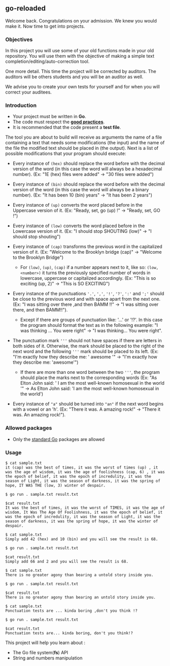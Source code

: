 ## go-reloaded

Welcome back. Congratulations on your admission. We knew you would make it. Now time to get into projects.

### Objectives

In this project you will use some of your old functions made in your old repository. You will use them with the objective of making a simple text completion/editing/auto-correction tool.

One more detail. This time the project will be corrected by auditors. The auditors will be others students and you will be an auditor as well.

We advise you to create your own tests for yourself and for when you will correct your auditees.

### Introduction

- Your project must be written in **Go**.
- The code must respect the [**good practices**](../good-practices/README.md).
- It is recommended that the code present a **test file**.

The tool you are about to build will receive as arguments the name of a file containing a text that needs some modifications (the input) and the name of the file the modified text should be placed in (the output). Next is a list of possible modifications that your program should execute:

- Every instance of `(hex)` should replace the word before with the decimal version of the word (in this case the word will always be a hexadecimal number). (Ex: "1E (hex) files were added" -> "30 files were added")
- Every instance of `(bin)` should replace the word before with the decimal version of the word (in this case the word will always be a binary number). (Ex: "It has been 10 (bin) years" -> "It has been 2 years")
- Every instance of `(up)` converts the word placed before in the Uppercase version of it. (Ex: "Ready, set, go (up) !" -> "Ready, set, GO !")
- Every instance of `(low)` converts the word placed before in the Lowercase version of it. (Ex: "I should stop SHOUTING (low)" -> "I should stop shouting")
- Every instance of `(cap)` transforms the previous word in the capitalized version of it. (Ex: "Welcome to the Brooklyn bridge (cap)" -> "Welcome to the Brooklyn Bridge")

  - For `(low)`, `(up)`, `(cap)` if a number appears next to it, like so: `(low, <number>)` it turns the previously specified number of words in lowercase, uppercase or capitalized accordingly. (Ex: "This is so exciting (up, 2)" -> "This is SO EXCITING")

- Every instance of the punctuations `'.'`, `','`, `'!'`, `'?'`, `':'` and `';'` should be close to the previous word and with space apart from the next one. (Ex: "I was sitting over there ,and then BAMM !!" -> "I was sitting over there, and then BAMM!!").
  - Except if there are groups of punctuation like: '...' or '!?'. In this case the program should format the text as in the following example: "I was thinking ... You were right" -> "I was thinking... You were right".
- The punctuation mark `'''` should not have spaces if there are letters in both sides of it. Otherwise, the mark should be placed to the right of the next word and the following `'''` mark should be placed to its left. (Ex: "I'm exactly how they describe me: ' awesome '" -> "I'm exactly how they describe me: 'awesome'")
  - If there are more than one word between the two `'''`, the program should place the marks next to the corresponding words (Ex: "As Elton John said: ' I am the most well-known homosexual in the world '" -> As Elton John said: 'I am the most well-known homosexual in the world')
- Every instance of `"a"` should be turned into `"an"` if the next word begins with a vowel or an 'h'. (Ex: "There it was. A amazing rock!" -> "There it was. An amazing rock!").

### Allowed packages

- Only the [standard Go](https://golang.org/pkg/) packages are allowed

### Usage

```console
$ cat sample.txt
it (cap) was the best of times, it was the worst of times (up) , it was the age of wisdom, it was the age of foolishness (cap, 6) , it was the epoch of belief, it was the epoch of incredulity, it was the season of Light, it was the season of darkness, it was the spring of hope, IT WAS THE (low, 3) winter of despair.

$ go run . sample.txt result.txt

$cat result.txt
It was the best of times, it was the worst of TIMES, it was the age of wisdom, It Was The Age Of Foolishness, it was the epoch of belief, it was the epoch of incredulity, it was the season of Light, it was the season of darkness, it was the spring of hope, it was the winter of despair.

$ cat sample.txt
Simply add 42 (hex) and 10 (bin) and you will see the result is 68.

$ go run . sample.txt result.txt

$cat result.txt
Simply add 66 and 2 and you will see the result is 68.

$ cat sample.txt
There is no greater agony than bearing a untold story inside you.

$ go run . sample.txt result.txt

$cat result.txt
There is no greater agony than bearing an untold story inside you.

$ cat sample.txt
Ponctuation tests are ... kinda boring ,don't you think !?

$ go run . sample.txt result.txt

$cat result.txt
Ponctuation tests are... kinda boring, don't you think!?
```

This project will help you learn about :

- The Go file system(**fs**) API
- String and numbers manipulation
